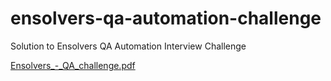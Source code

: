 # ensolvers-qa-automation-challenge
Solution to Ensolvers QA Automation Interview Challenge

[Ensolvers_-_QA_challenge.pdf](https://github.com/angelastra/ensolvers-qa-automation-challenge/files/14998562/Ensolvers_-_QA_challenge.pdf)
